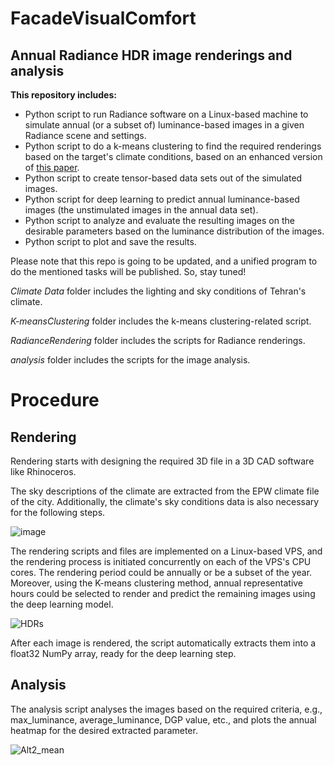 # FacadeVisualComfort
## Annual Radiance HDR image renderings and analysis

**This repository includes:**

* Python script to run Radiance software on a Linux-based machine to simulate annual (or a subset of) luminance-based images in a given Radiance scene and settings.
* Python script to do a k-means clustering to find the required renderings based on the target's climate conditions, based on an enhanced version of [this paper](https://arxiv.org/abs/2009.09928).
* Python script to create tensor-based data sets out of the simulated images.
* Python script for deep learning to predict annual luminance-based images (the unstimulated images in the annual data set).
* Python script to analyze and evaluate the resulting images on the desirable parameters based on the luminance distribution of the images.
* Python script to plot and save the results.

Please note that this repo is going to be updated, and a unified program to do the mentioned tasks will be published. So, stay tuned!

_Climate Data_ folder includes the lighting and sky conditions of Tehran's climate.

_K-meansClustering_ folder includes the k-means clustering-related script.

_RadianceRendering_ folder includes the scripts for Radiance renderings.

_analysis_ folder includes the scripts for the image analysis.

# Procedure

## Rendering

Rendering starts with designing the required 3D file in a 3D CAD software like Rhinoceros.

The sky descriptions of the climate are extracted from the EPW climate file of the city. Additionally, the climate's sky conditions data is also necessary for the following steps.

![image](https://user-images.githubusercontent.com/47574645/138586916-1216f283-8569-47a6-aa37-ac7aad27480b.png)

The rendering scripts and files are implemented on a Linux-based VPS, and the rendering process is initiated concurrently on each of the VPS's CPU cores. The rendering period could be annually or be a subset of the year. Moreover, using the K-means clustering method, annual representative hours could be selected to render and predict the remaining images using the deep learning model.

![HDRs](https://user-images.githubusercontent.com/47574645/138588301-eca3a80b-8a4e-4d86-a4a8-ae2a046530fb.gif)

After each image is rendered, the script automatically extracts them into a float32 NumPy array, ready for the deep learning step.

## Analysis

The analysis script analyses the images based on the required criteria, e.g., max_luminance, average_luminance, DGP value, etc., and plots the annual heatmap for the desired extracted parameter. 


![Alt2_mean](https://user-images.githubusercontent.com/47574645/138587942-1934cf17-3e50-4097-ab12-3af41075cbf4.png)
